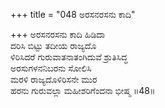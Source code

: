 +++
title = "048 ಅರಸನರಸನು ಕಾದಿ"

+++
ಅರಸನರಸನು ಕಾದಿ ಹಿಡಿದಾ  
ದರಿಸಿ ಬಿಟ್ಟು ತದೀಯ ರಾಜ್ಯದೊ  
ಳಿರಿಸಿದರೆ ಗುರುವಾತನಾತಂಗಿದುವೆ ಶ್ರುತಿಸಿದ್ಧ   
ಅರಸುಗಳನನಿಬರನು ಸೋಲಿಸಿ   
ಮರಳಿ ರಾಜ್ಯದೊಳಿರಿಸನೇ ಮುರ   
ಹರನು ಗುರುವಲ್ಲಾ ಮಹೀಶರಿಗೆಂದನಾ ಭೀಷ್ಮ    ॥48॥